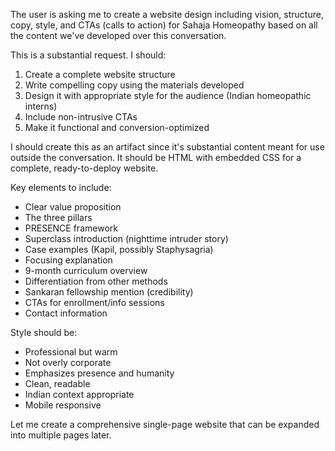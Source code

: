 The user is asking me to create a website design including vision, structure, copy, style, and CTAs (calls to action) for Sahaja Homeopathy based on all the content we've developed over this conversation.

This is a substantial request. I should:

1. Create a complete website structure
2. Write compelling copy using the materials developed
3. Design it with appropriate style for the audience (Indian homeopathic interns)
4. Include non-intrusive CTAs
5. Make it functional and conversion-optimized

I should create this as an artifact since it's substantial content meant for use outside the conversation. It should be HTML with embedded CSS for a complete, ready-to-deploy website.

Key elements to include:

- Clear value proposition
- The three pillars
- PRESENCE framework
- Superclass introduction (nighttime intruder story)
- Case examples (Kapil, possibly Staphysagria)
- Focusing explanation
- 9-month curriculum overview
- Differentiation from other methods
- Sankaran fellowship mention (credibility)
- CTAs for enrollment/info sessions
- Contact information

Style should be:

- Professional but warm
- Not overly corporate
- Emphasizes presence and humanity
- Clean, readable
- Indian context appropriate
- Mobile responsive

Let me create a comprehensive single-page website that can be expanded into multiple pages later.